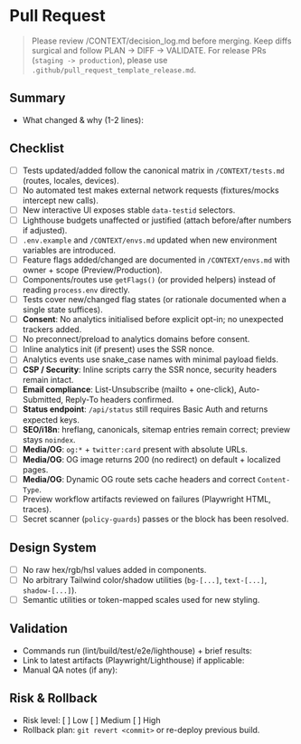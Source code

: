 # Pull Request

> Please review /CONTEXT/decision_log.md before merging. Keep diffs surgical and follow PLAN -> DIFF -> VALIDATE.
> For release PRs (`staging -> production`), please use `.github/pull_request_template_release.md`.

## Summary
- What changed & why (1-2 lines):

## Checklist
- [ ] Tests updated/added follow the canonical matrix in `/CONTEXT/tests.md` (routes, locales, devices).
- [ ] No automated test makes external network requests (fixtures/mocks intercept new calls).
- [ ] New interactive UI exposes stable `data-testid` selectors.
- [ ] Lighthouse budgets unaffected or justified (attach before/after numbers if adjusted).
- [ ] `.env.example` and `/CONTEXT/envs.md` updated when new environment variables are introduced.
- [ ] Feature flags added/changed are documented in `/CONTEXT/envs.md` with owner + scope (Preview/Production).
- [ ] Components/routes use `getFlags()` (or provided helpers) instead of reading `process.env` directly.
- [ ] Tests cover new/changed flag states (or rationale documented when a single state suffices).
- [ ] **Consent**: No analytics initialised before explicit opt-in; no unexpected trackers added.
- [ ] No preconnect/preload to analytics domains before consent.
- [ ] Inline analytics init (if present) uses the SSR nonce.
- [ ] Analytics events use snake_case names with minimal payload fields.
- [ ] **CSP / Security**: Inline scripts carry the SSR nonce, security headers remain intact.
- [ ] **Email compliance**: List-Unsubscribe (mailto + one-click), Auto-Submitted, Reply-To headers confirmed.
- [ ] **Status endpoint**: `/api/status` still requires Basic Auth and returns expected keys.
- [ ] **SEO/i18n**: hreflang, canonicals, sitemap entries remain correct; preview stays `noindex`.
- [ ] **Media/OG**: `og:*` + `twitter:card` present with absolute URLs.
- [ ] **Media/OG**: OG image returns 200 (no redirect) on default + localized pages.
- [ ] **Media/OG**: Dynamic OG route sets cache headers and correct `Content-Type`.
- [ ] Preview workflow artifacts reviewed on failures (Playwright HTML, traces).
- [ ] Secret scanner (`policy-guards`) passes or the block has been resolved.

## Design System
- [ ] No raw hex/rgb/hsl values added in components.
- [ ] No arbitrary Tailwind color/shadow utilities (`bg-[...]`, `text-[...]`, `shadow-[...]`).
- [ ] Semantic utilities or token-mapped scales used for new styling.

## Validation
- Commands run (lint/build/test/e2e/lighthouse) + brief results:
- Link to latest artifacts (Playwright/Lighthouse) if applicable:
- Manual QA notes (if any):

## Risk & Rollback
- Risk level: [ ] Low [ ] Medium [ ] High  
- Rollback plan: `git revert <commit>` or re-deploy previous build.
